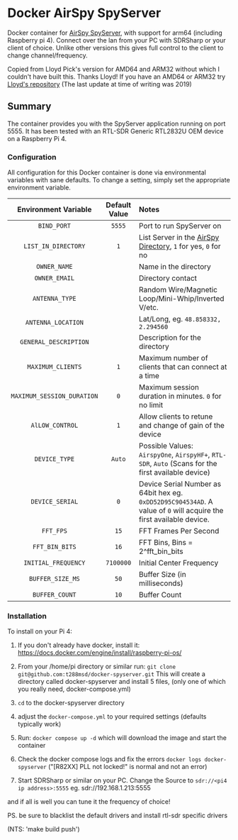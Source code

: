 # Docker AirSpy SpyServer

Docker container for [AirSpy SpyServer](https://airspy.com/download), with support for arm64 (including Raspberry pi 4).
Connect over the lan from your PC with SDRSharp or your client of choice. Unlike other versions this gives full control to the client to change channel/frequency. 

Copied from Lloyd Pick's version for AMD64 and ARM32 without which I couldn't have built this. Thanks Lloyd!
If you have an AMD64 or ARM32 try [Lloyd's repository](https://github.com/lloydpick/docker-spyserver) (The last update at time of writing was 2019)


## Summary

The container provides you with the SpyServer application running on port 5555. It has been tested with an RTL-SDR  Generic RTL2832U OEM device on a Raspberry Pi 4. 

### Configuration

All configuration for this Docker container is done via environmental variables with sane defaults. To change a setting, simply set the appropriate environment variable.

| Environment Variable     | Default Value | Notes |
|:------------------------:|:-------------:|:------|
|`BIND_PORT`               |`5555`         |Port to run SpyServer on|
|`LIST_IN_DIRECTORY`       |`1`            |List Server in the [AirSpy Directory](https://airspy.com/directory/), `1` for yes, `0` for no|
|`OWNER_NAME`              |               |Name in the directory|
|`OWNER_EMAIL`             |               |Directory contact|
|`ANTENNA_TYPE`            |               |Random Wire/Magnetic Loop/Mini-Whip/Inverted V/etc.|
|`ANTENNA_LOCATION`        |               |Lat/Long, eg. `48.858332, 2.294560`|
|`GENERAL_DESCRIPTION`     |               |Description for the directory|
|`MAXIMUM_CLIENTS`         |`1`            |Maximum number of clients that can connect at a time|
|`MAXIMUM_SESSION_DURATION`|`0`            |Maximum session duration in minutes. `0` for no limit|
|`AlLOW_CONTROL`           |`1`            |Allow clients to retune and change of gain of the device|
|`DEVICE_TYPE`             |`Auto`         |Possible Values: `AirspyOne`, `AirspyHF+`, `RTL-SDR`, `Auto` (Scans for the first available device)|
|`DEVICE_SERIAL`           |`0`            |Device Serial Number as 64bit hex eg. `0xDD52D95C904534AD`. A value of `0` will acquire the first available device.|
|`FFT_FPS`                 |`15`           |FFT Frames Per Second|
|`FFT_BIN_BITS`            |`16`           |FFT Bins, Bins = 2^fft_bin_bits|
|`INITIAL_FREQUENCY`       |`7100000`      |Initial Center Frequency|
|`BUFFER_SIZE_MS`          |`50`           |Buffer Size (in milliseconds)|
|`BUFFER_COUNT`            |`10`           |Buffer Count|

### Installation
To install on your Pi 4:
1. If you don't already have docker, install it:   https://docs.docker.com/engine/install/raspberry-pi-os/
2. From your /home/pi directory or similar run:  `git clone git@github.com:t288msd/docker-spyserver.git`
This will create a directory called docker-spyserver and install 5 files, (only one of which you really need, docker-compose.yml)

3. `cd` to the docker-spyserver directory
4. adjust the `docker-compose.yml` to your required settings (defaults typically work)
5. Run: `docker compose up -d` which will download the image and start the container
6. Check the docker compose logs and fix the errors `docker logs docker-spyserver` ("[R82XX] PLL not locked!" is normal and not an error)
7. Start SDRSharp or similar on your PC. Change the Source to `sdr://<pi4 ip address>:5555` eg. sdr://192.168.1.213:5555

and if all is well you can tune it the frequency of choice!

PS. be sure to blacklist the default drivers and install rtl-sdr specific drivers 

(NTS: 'make build push')
